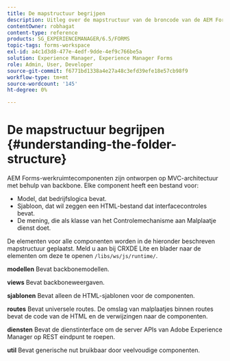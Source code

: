 ```yaml
---
title: De mapstructuur begrijpen
description: Uitleg over de mapstructuur van de broncode van de AEM Forms-werkruimte die moet worden aangepast.
contentOwner: robhagat
content-type: reference
products: SG_EXPERIENCEMANAGER/6.5/FORMS
topic-tags: forms-workspace
exl-id: a4c1d3d8-477e-4edf-9dde-4ef9c766be5a
solution: Experience Manager, Experience Manager Forms
role: Admin, User, Developer
source-git-commit: f6771bd1338a4e27a48c3efd39efe18e57cb98f9
workflow-type: tm+mt
source-wordcount: '145'
ht-degree: 0%

---
```


# De mapstructuur begrijpen {#understanding-the-folder-structure}

AEM Forms-werkruimtecomponenten zijn ontworpen op MVC-architectuur met behulp van backbone. Elke component heeft een bestand voor:

* Model, dat bedrijfslogica bevat.
* Sjabloon, dat wil zeggen een HTML-bestand dat interfacecontroles bevat.
* De mening, die als klasse van het Controlemechanisme aan Malplaatje dienst doet.

De elementen voor alle componenten worden in de hieronder beschreven mapstructuur geplaatst. Meld u aan bij CRXDE Lite en blader naar de elementen om deze te openen `/libs/ws/js/runtime/`.

**modellen** Bevat backbonemodellen.

**views** Bevat backboneweergaven.

**sjablonen** Bevat alleen de HTML-sjablonen voor de componenten.

**routes** Bevat universele routes. De omslag van malplaatjes binnen routes bevat de code van de HTML en de verwijzingen naar de componenten.

**diensten** Bevat de dienstinterface om de server APIs van Adobe Experience Manager op REST eindpunt te roepen.

**util** Bevat generische nut bruikbaar door veelvoudige componenten.
